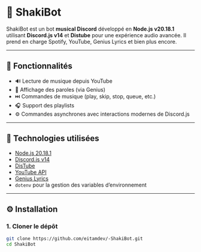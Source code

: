 # 🎵 ShakiBot

ShakiBot est un bot **musical Discord** développé en **Node.js v20.18.1** utilisant **Discord.js v14** et **Distube** pour une expérience audio avancée. Il prend en charge Spotify, YouTube, Genius Lyrics et bien plus encore.

---

## 🚀 Fonctionnalités

- 🔊 Lecture de musique depuis YouTube
- 📃 Affichage des paroles (via Genius)
- ⏭️ Commandes de musique (play, skip, stop, queue, etc.)
- 🎧 Support des playlists
- ⚙️ Commandes asynchrones avec interactions modernes de Discord.js

---

## 🧰 Technologies utilisées

- [Node.js 20.18.1](https://nodejs.org/)
- [Discord.js v14](https://discord.js.org/)
- [DisTube](https://distube.js.org/)
- [YouTube API](https://console.cloud.google.com/apis/library/youtube.googleapis.com)
- [Genius Lyrics](https://www.npmjs.com/package/genius-lyrics)
- `dotenv` pour la gestion des variables d’environnement

---

## ⚙️ Installation

### 1. Cloner le dépôt

```bash
git clone https://github.com/eitamdev/-ShakiBot.git
cd ShakiBot
